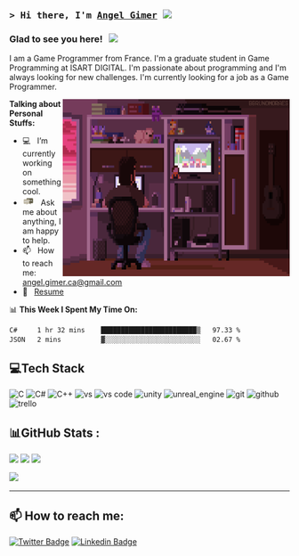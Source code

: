 ### <samp>&gt; Hi there, I'm <a href="https://angel-2180.github.io" target="_blank">Angel Gimer</a> <img src="https://media.giphy.com/media/hvRJCLFzcasrR4ia7z/giphy.gif" width="25"> </samp>


### Glad to see you here! &nbsp; ![](https://visitor-badge.glitch.me/badge?page_id=Angel-2180.Angel-2180&style=flat-round&color=0088cc)

I am a Game Programmer from France. I'm a graduate student in Game Programming at ISART DIGITAL. I'm passionate about programming and I'm always looking for new challenges. I'm currently looking for a job as a Game Programmer.

<img align="right" alt="GIF" src="assets/coding.gif" width="408" height="318" />

**Talking about Personal Stuffs:**

- :computer:&nbsp;&nbsp; I’m currently working on something cool.
- <img src="https://github.com/Angel-2180/Angel-2180/blob/main/assets/message.gif?raw=true" width="21" />&nbsp;&nbsp; Ask me about anything, I am happy to help.
- :mailbox:&nbsp;&nbsp; How to reach me: angel.gimer.ca@gmail.com
- :page_with_curl:&nbsp;&nbsp; [Resume](https://drive.google.com/file/d/1Ra1nzYJQc7s7smOvsQDZ_Spi3wYPm0yw/view?usp=sharing)

📊 **This Week I Spent My Time On:**
<!--START_SECTION:waka-->

```txt
C#     1 hr 32 mins    ████████████████████████▒   97.33 %
JSON   2 mins          ▓░░░░░░░░░░░░░░░░░░░░░░░░   02.67 %
```

<!--END_SECTION:waka-->


## 💻Tech Stack
![C](https://img.shields.io/badge/c-%2300599C.svg?style=for-the-badge&logo=c&logoColor=white) ![C#](https://img.shields.io/badge/c%23-%23239120.svg?style=for-the-badge&logo=c-sharp&logoColor=white) ![C++](https://img.shields.io/badge/c++-%2300599C.svg?style=for-the-badge&logo=c%2B%2B&logoColor=white) ![vs](https://img.shields.io/badge/Visual%20Studio-5C2D91?style=for-the-badge&logo=visual-studio&logoColor=white) ![vs code](https://img.shields.io/badge/Visual%20Studio%20Code-007ACC?style=for-the-badge&logo=visual-studio-code&logoColor=white) ![unity](https://img.shields.io/badge/Unity-100000?style=for-the-badge&logo=unity&logoColor=white) ![unreal_engine](https://img.shields.io/badge/Unreal%20Engine-313131?style=for-the-badge&logo=unreal-engine&logoColor=white) ![git](https://img.shields.io/badge/Git-F05032?style=for-the-badge&logo=git&logoColor=white) ![github](https://img.shields.io/badge/GitHub-100000?style=for-the-badge&logo=github&logoColor=white) ![trello](https://img.shields.io/badge/Trello-0052CC?style=for-the-badge&logo=trello&logoColor=white) 
## 📊GitHub Stats :
<p>
<img height="180em" src="https://github-readme-stats.vercel.app/api?username=Angel-2180&show_icons=true&theme=radical&include_all_commits=true&count_private=true"/>
<img height="180em" src="https://github-readme-stats.vercel.app/api/top-langs/?username=Angel-2180&layout=compact&langs_count=8&theme=radical"/>
<img height="180em" src="https://github-readme-streak-stats.herokuapp.com/?user=Angel-2180&layout=compact&langs_count=8&theme=radical">
</p>


<img src="https://github-profile-trophy.vercel.app/?username=Angel-2180&theme=onedark&no-frame=false&no-bg=false&margin-w=4"/>
</p>

---

## 📫 How to reach me:
  [![Twitter Badge](https://img.shields.io/badge/-Twitter-00acee?style=flat-round&logo=Twitter&logoColor=white)](https://twitter.com/AngelGimer) [![Linkedin Badge](https://img.shields.io/badge/-Linkedin-blue?style=flat-round&logo=Linkedin&logoColor=white)](https://www.linkedin.com/in/angel-gimer-4b4b1b1b4/)    
